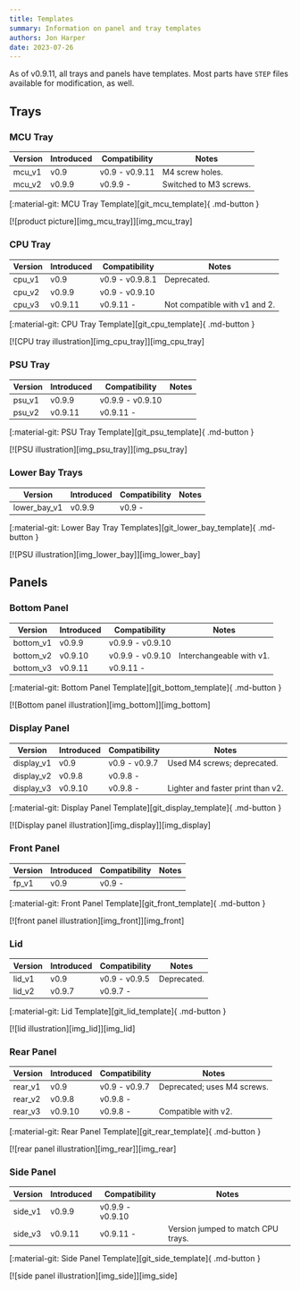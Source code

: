 ```yaml
---
title: Templates
summary: Information on panel and tray templates
authors: Jon Harper
date: 2023-07-26
---
```


As of v0.9.11, all trays and panels have templates. Most parts have `STEP` files available for modification, as well.

## Trays

### MCU Tray

<div markdown class="jh-grid-container jh-grid-2">
<div markdown class="jh-grid-para">

| Version | Introduced | Compatibility | Notes |
|---------|------------|---------------|-------|
| mcu_v1  | v0.9       | v0.9 - v0.9.11 | M4 screw holes. |
| mcu_v2  | v0.9.9     | v0.9.9 -       | Switched to M3 screws. |

[:material-git: MCU Tray Template][git_mcu_template]{ .md-button }

</div>
<div markdown class="jh-grid-img">
[![product picture][img_mcu_tray]][img_mcu_tray]
</div>
</div>

### CPU Tray

<div markdown class="jh-grid-container jh-grid-2">
<div markdown class="jh-grid-para">

| Version | Introduced | Compatibility   | Notes |
|---------|------------|-----------------|-------|
| cpu_v1  | v0.9       | v0.9 - v0.9.8.1 | Deprecated. |
| cpu_v2  | v0.9.9     | v0.9 - v0.9.10  |       |
| cpu_v3  | v0.9.11    | v0.9.11 -       | Not compatible with v1 and 2. |

[:material-git: CPU Tray Template][git_cpu_template]{ .md-button }

</div>
<div markdown class="jh-grid-img">
[![CPU tray illustration][img_cpu_tray]][img_cpu_tray]
</div>
</div>

### PSU Tray

<div markdown class="jh-grid-container jh-grid-2">
<div markdown class="jh-grid-para">

| Version | Introduced | Compatibility    | Notes |
|---------|------------|------------------|-------|
| psu_v1  | v0.9.9     | v0.9.9 - v0.9.10 |       |
| psu_v2  | v0.9.11    | v0.9.11 -        |       |

[:material-git: PSU Tray Template][git_psu_template]{ .md-button }

</div>
<div markdown class="jh-grid-img">
[![PSU illustration][img_psu_tray]][img_psu_tray]
</div>
</div>

### Lower Bay Trays

<div markdown class="jh-grid-container jh-grid-2">
<div markdown class="jh-grid-para">

| Version       | Introduced | Compatibility    | Notes |
|---------------|------------|------------------|-------|
| lower_bay_v1  | v0.9.9     | v0.9 -           |       |

[:material-git: Lower Bay Tray Templates][git_lower_bay_template]{ .md-button }

</div>
<div markdown class="jh-grid-img">
[![PSU illustration][img_lower_bay]][img_lower_bay]
</div>
</div>

## Panels

### Bottom Panel

<div markdown class="jh-grid-container jh-grid-2">
<div markdown class="jh-grid-para">

| Version | Introduced | Compatibility    | Notes |
|---------|------------|------------------|-------|
| bottom_v1 | v0.9.9     | v0.9.9 - v0.9.10 |       |
| bottom_v2 | v0.9.10    | v0.9.9 - v0.9.10 | Interchangeable with v1. |
| bottom_v3 | v0.9.11    | v0.9.11 -        |       |

[:material-git: Bottom Panel Template][git_bottom_template]{ .md-button }

</div>
<div markdown class="jh-grid-img">
[![Bottom panel illustration][img_bottom]][img_bottom]
</div>
</div>

### Display Panel

<div markdown class="jh-grid-container jh-grid-2">
<div markdown class="jh-grid-para">

| Version | Introduced | Compatibility    | Notes |
|---------|------------|------------------|-------|
| display_v1 | v0.9       | v0.9   - v0.9.7  | Used M4 screws; deprecated. |
| display_v2 | v0.9.8     | v0.9.8 -         |  |
| display_v3 | v0.9.10    | v0.9.8 -         | Lighter and faster print than v2. |

[:material-git: Display Panel Template][git_display_template]{ .md-button }

</div>
<div markdown class="jh-grid-img">
[![Display panel illustration][img_display]][img_display]
</div>
</div>

### Front Panel

<div markdown class="jh-grid-container jh-grid-2">
<div markdown class="jh-grid-para">

| Version | Introduced | Compatibility    | Notes |
|---------|------------|------------------|-------|
| fp_v1   | v0.9       | v0.9 -           |       |

[:material-git: Front Panel Template][git_front_template]{ .md-button }

</div>
<div markdown class="jh-grid-img">
[![front panel illustration][img_front]][img_front]
</div>
</div>

### Lid

<div markdown class="jh-grid-container jh-grid-2">
<div markdown class="jh-grid-para">

| Version | Introduced | Compatibility    | Notes |
|---------|------------|------------------|-------|
| lid_v1  | v0.9       | v0.9 - v0.9.5    | Deprecated. |
| lid_v2  | v0.9.7     | v0.9.7 -         |       |

[:material-git: Lid Template][git_lid_template]{ .md-button }

</div>
<div markdown class="jh-grid-img">
[![lid illustration][img_lid]][img_lid]
</div>
</div>

### Rear Panel

<div markdown class="jh-grid-container jh-grid-2">
<div markdown class="jh-grid-para">

| Version | Introduced | Compatibility    | Notes |
|---------|------------|------------------|-------|
| rear_v1 | v0.9       | v0.9 - v0.9.7    | Deprecated; uses M4 screws. |
| rear_v2 | v0.9.8     | v0.9.8 -         |       |
| rear_v3 | v0.9.10    | v0.9.8 -         | Compatible with v2. |

[:material-git: Rear Panel Template][git_rear_template]{ .md-button }

</div>
<div markdown class="jh-grid-img">
[![rear panel illustration][img_rear]][img_rear]
</div>
</div>

### Side Panel

<div markdown class="jh-grid-container jh-grid-2">
<div markdown class="jh-grid-para">

| Version | Introduced | Compatibility    | Notes |
|---------|------------|------------------|-------|
| side_v1 | v0.9.9     | v0.9.9 - v0.9.10 |       |
| side_v3 | v0.9.11    | v0.9.11 -        | Version jumped to match CPU trays. |

[:material-git: Side Panel Template][git_side_template]{ .md-button }

</div>
<div markdown class="jh-grid-img">
[![side panel illustration][img_side]][img_side]
</div>
</div>

[img_mcu_tray]: ../img/components/mcu.webp
[img_cpu_tray]: ../img/components/cpu.webp
[img_lower_bay]: ../img/components/lower_bay.webp
[img_psu_tray]: ../img/components/psu.webp
[img_display]: ../img/components/display.webp
[img_front]: ../img/components/front_panel.webp
[img_bottom]: ../img/components/bottom.webp
[img_rear]: ../img/components/rear.webp
[img_lid]: ../img/components/lid.webp
[img_side]: ../img/components/side.webp
